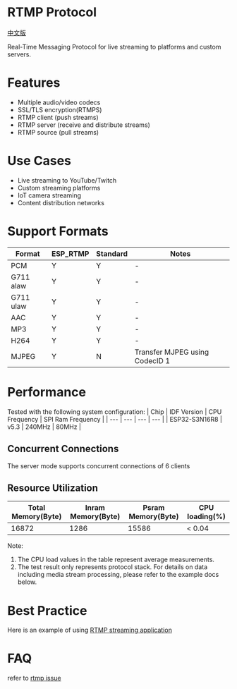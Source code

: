 # RTMP Protocol
[中文版](../zh_CN/RTMP_README_CN.md)

Real-Time Messaging Protocol for live streaming to platforms and custom servers.

# Features

- Multiple audio/video codecs
- SSL/TLS encryption(RTMPS)
- RTMP client (push streams)
- RTMP server (receive and distribute streams)
- RTMP source (pull streams)

# Use Cases

- Live streaming to YouTube/Twitch
- Custom streaming platforms
- IoT camera streaming
- Content distribution networks

# Support Formats

|   Format  |  ESP_RTMP |  Standard  |              Notes             |
|    ---    |    ---    |    ---     |               ---              |
|    PCM    |     Y     |     Y      |                -               |
| G711 alaw |     Y     |     Y      |                -               |
| G711 ulaw |     Y     |     Y      |                -               |
|    AAC    |     Y     |     Y      |                -               |
|    MP3    |     Y     |     Y      |                -               |
|    H264   |     Y     |     Y      |                -               |
|   MJPEG   |     Y     |     N      | Transfer MJPEG using CodecID 1 |

# Performance

Tested with the following system configuration:
|      Chip      | IDF Version  | CPU Frequency | SPI Ram Frequency |
|       ---      |      ---     |      ---      |        ---        |
|  ESP32-S3N16R8 |      v5.3    |     240MHz    |       80MHz       |

## Concurrent Connections

The server mode supports concurrent connections of 6 clients

## Resource Utilization

| Total Memory(Byte)| Inram Memory(Byte) | Psram Memory(Byte) | CPU loading(%) |
|        ---        |         ---        |         ---        |       ---      |
|       16872       |         1286       |        15586       |     < 0.04     |

Note:
1) The CPU load values in the table represent average measurements.
2) The test result only represents protocol stack. For details on data including media stream processing, please refer to the example docs below.

# Best Practice

Here is an example of using [RTMP streaming application](https://github.com/espressif/esp-adf/tree/master/examples/protocols/rtmp)

# FAQ

refer to [rtmp issue](https://github.com/espressif/esp-adf/issues?q=is%3Aissue%20rtmp)
